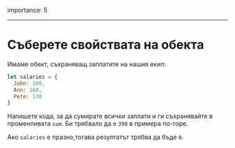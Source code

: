 importance: 5

---

# Съберете свойствата на обекта

Имаме обект, съхраняващ заплатите на нашия екип:

```js
let salaries = {
  John: 100,
  Ann: 160,
  Pete: 130
}
```

Напишете кода, за да сумирате всички заплати и ги съхранявайте в променливата `sum`. Би трябвало да е `390` в примера по-горе.

Ако `salaries` е празно,тогава резултатът трябва да бъде `0`.